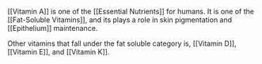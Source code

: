[[Vitamin A]] is one of the [[Essential Nutrients]] for humans. It is one of the [[Fat-Soluble Vitamins]], and its plays a role in skin pigmentation and [[Epithelium]] maintenance. 

Other vitamins that fall under the fat soluble category is, [[Vitamin D]], [[Vitamin E]], and [[Vitamin K]].